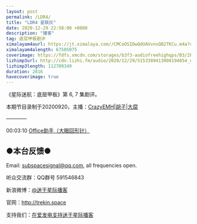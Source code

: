 ```yaml
---
layout: post
permalink: /LDR4/
title: "LDR4 星联灰"
date: 2020-12-29 22:58:00 +0800
description: "播客"
tag: 底层甲板剧评 
ximalayam4aurl: https://jt.ximalaya.com//CMCoOSIDwQdUAVvnvQB2TKCu.m4a?channel=rss&amp;album_id=3135361&amp;track_id=369883048&amp;uid=6418191&amp;jt=http://audio.xmcdn.com/storages/e310-audiofreehighqps/D6/8D/CMCoOSIDwQdUAVvnvQB2TKCu.m4a
ximalayam4alength: 67505075
coverimage: https://fdfs.xmcdn.com/storages/b3f3-audiofreehighqps/B3/2F/CMCoOSQDwQZOAAHELQB2TEQs.jpeg
lizhimp3url: http://cdn.lizhi.fm/audio/2020/12/29/5153389413008194054_ud.mp3
lizhimp3length: 112709349
duration: 2816
havecoverimage: true
---  
```


《星际迷航：底层甲板》第 6, 7 集剧评。

本期节目录制于20200920，主播：[CrazyEMH](mailto:emh@trekin.space)\|[胡子](https://weibo.com/p/1005051764117203)\|[大腐](https://weibo.com/u/5113590549)

————

00:03:10 [Office助手（大眼回形针）](https://zh.wikipedia.org/wiki/Office%E5%8A%A9%E6%89%8B)

## ●本台反馈●

Email: <subspacesignal@qq.com>, all frequencies open.

听众交流群：QQ群号 591546843

新浪微博：[@迷于星际播客](http://weibo.com/lostinst)

官网：<http://trekin.space>

支持我们：[在爱发电支持迷于星际播客](https://afdian.net/@lostinst)
